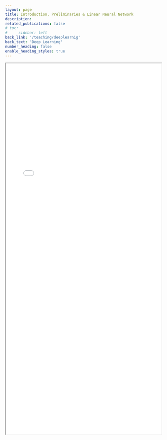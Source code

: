 ```yaml
---
layout: page
title: Introduction, Preliminaries & Linear Neural Network
description: 
related_publications: false
# toc:
#     sidebar: left
back_link: '/teaching/deeplearnig'
back_text: 'Deep Learning'
number_heading: false
enable_heading_styles: true
---
```


<iframe src="{{ 'assets/courses/deeplearning/week_1_2/Introduction_Preliminaries_Linear_Regression.pdf' | relative_url }}" width="100%" height="1200px"></iframe>